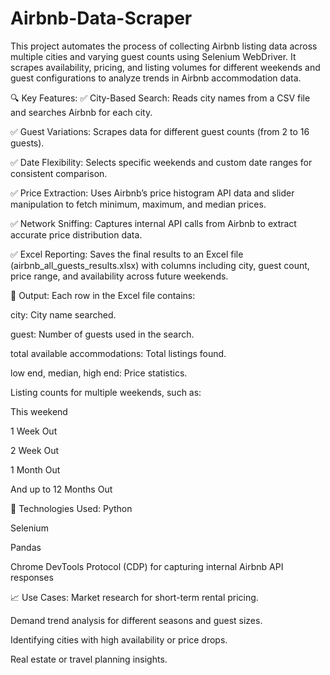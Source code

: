 # Airbnb-Data-Scraper
This project automates the process of collecting Airbnb listing data across multiple cities and varying guest counts using Selenium WebDriver. It scrapes availability, pricing, and listing volumes for different weekends and guest configurations to analyze trends in Airbnb accommodation data.

🔍 Key Features:
✅ City-Based Search: Reads city names from a CSV file and searches Airbnb for each city.

✅ Guest Variations: Scrapes data for different guest counts (from 2 to 16 guests).

✅ Date Flexibility: Selects specific weekends and custom date ranges for consistent comparison.

✅ Price Extraction: Uses Airbnb’s price histogram API data and slider manipulation to fetch minimum, maximum, and median prices.

✅ Network Sniffing: Captures internal API calls from Airbnb to extract accurate price distribution data.

✅ Excel Reporting: Saves the final results to an Excel file (airbnb_all_guests_results.xlsx) with columns including city, guest count, price range, and availability across future weekends.

📂 Output:
Each row in the Excel file contains:

city: City name searched.

guest: Number of guests used in the search.

total available accommodations: Total listings found.

low end, median, high end: Price statistics.

Listing counts for multiple weekends, such as:

This weekend

1 Week Out

2 Week Out

1 Month Out

And up to 12 Months Out

🧠 Technologies Used:
Python

Selenium

Pandas

Chrome DevTools Protocol (CDP) for capturing internal Airbnb API responses

📈 Use Cases:
Market research for short-term rental pricing.

Demand trend analysis for different seasons and guest sizes.

Identifying cities with high availability or price drops.

Real estate or travel planning insights.



